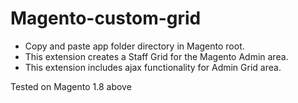 # Magento-custom-grid

- Copy and paste app folder directory in Magento root.
- This extension creates a Staff Grid for the Magento Admin area.
- This extension includes ajax functionality for Admin Grid area.
 
Tested on Magento 1.8 above
